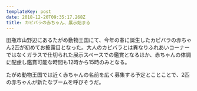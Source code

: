 ```yaml
---
templateKey: post
date: 2018-12-20T09:35:17.268Z
title: カピバラの赤ちゃん、展示始まる
---
```

田瓶市山野辺にあるたがめ動物王国にて、今年の春に誕生したカピバラの赤ちゃん2匹が初めてお披露目となった。大人のカピバラとは異なりふれあいコーナーではなくガラスで仕切られた展示スペースでの鑑賞となるほか、赤ちゃんの体調に配慮し鑑賞可能な時間も12時から15時のみとなる。

たがめ動物王国では近く赤ちゃんの名前を広く募集する予定とことことで、2匹の赤ちゃんが新たなブームを呼びそうだ。